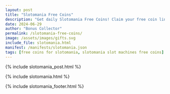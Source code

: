 ```yaml
---
layout: post
title: "Slotomania Free Coins"
description: "Get daily Slotomania Free Coins! Claim your free coin links and enjoy spinning – updated daily for all players."
date: 2024-06-29
author: "Bonus Collector"
permalink: /slotomania-free-coins/
image: /assets/images/gifts.svg
include_file: slotomania.html
manifest: /manifests/slotomania.json
tags: [free coins for slotomania, slotomania slot machines free coins]
---
```


{% include slotomania_post.html %}

{% include slotomania.html %}

{% include slotomania_footer.html %}